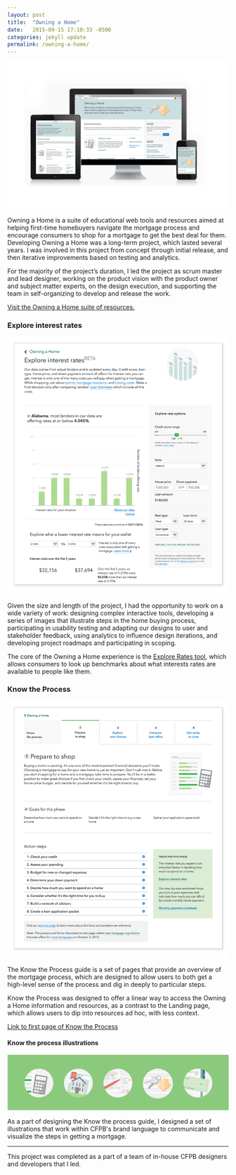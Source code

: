 ```yaml
---
layout: post
title:  "Owning a Home"
date:   2015-09-15 17:10:33 -0500
categories: jekyll update
permalink: /owning-a-home/
---
```


![Owning a Home Landing Page Design](/img/oah/oah-landing-responsive.jpg)

Owning a Home is a suite of educational web tools and resources aimed at helping first-time homebuyers navigate the mortgage process and encourage consumers to shop for a mortgage to get the best deal for them. Developing Owning a Home was a long-term project, which lasted several years. I was involved in this project from concept through initial release, and then iterative improvements based on testing and analytics. 

For the majority of the project’s duration, I led the project as scrum master and lead designer, working on the product vision with the product owner and subject matter experts, on the design execution, and supporting the team in self-organizing to develop and release the work. 

[Visit the Owning a Home suite of resources.](http://www.consumerfinance.gov/owning-a-home)

### Explore interest rates
![Owning a Home Explore interest rates tool](/img/oah/oah-explore-rates.png)

Given the size and length of the project, I had the opportunity to work on a wide variety of work: designing complex interactive tools, developing a series of images that illustrate steps in the home buying process, participating in usability testing and adapting our designs to user and stakeholder feedback, using analytics to influence design iterations, and developing project roadmaps and participating in scoping. 

The core of the Owning a Home experience is the [Explore Rates tool](http://www.consumerfinance.gov/owning-a-home/explore-rates), which allows consumers to look up benchmarks about what interests rates are available to people like them. 

### Know the Process
![Owning a Home Know the Process Design](/img/oah/oah-journey-prepare.png)

The Know the Process guide is a set of pages that provide an overview of the mortgage process, which are designed to allow users to both get a high-level sense of the process and dig in deeply to particular steps.

Know the Process was designed to offer a linear way to access the Owning a Home information and resources, as a contrast to the Landing page, which allows users to dip into resources ad hoc, with less context.

[Link to first page of Know the Process](http://www.consumerfinance.gov/owning-a-home/process/prepare)

#### Know the process illustrations
![Owning a Home Illustrations Set](/img/oah/oah-illustrations.png)

As a part of designing the Know the process guide, I designed a set of illustrations that work within CFPB's brand language to communicate and visualize the steps in getting a mortgage.


---
This project was completed as a part of a team of in-house CFPB designers and developers that I led.

